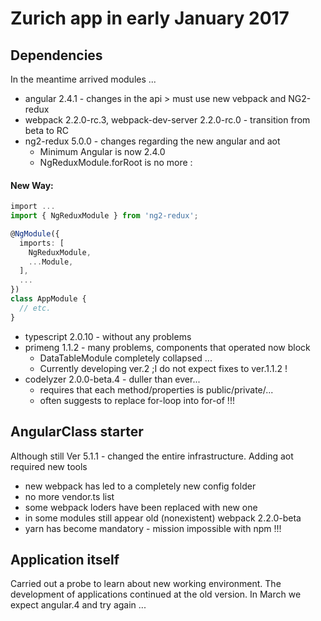 # Zurich app in early January 2017
## Dependencies
In the meantime arrived modules ...
* angular 2.4.1 - changes in the api > must use new vebpack and NG2-redux
* webpack 2.2.0-rc.3, webpack-dev-server 2.2.0-rc.0 - transition from beta to RC
* ng2-redux 5.0.0 - changes regarding the new angular and aot
    * Minimum Angular is now 2.4.0
    * NgReduxModule.forRoot is no more : 

#### New Way:

```typescript
import ...
import { NgReduxModule } from 'ng2-redux';

@NgModule({
  imports: [
    NgReduxModule,
    ...Module,
  ],
  ...
})
class AppModule {
  // etc.
}
```
* typescript 2.0.10 - without any problems
* primeng 1.1.2 - many problems, components that operated now block 
    * DataTableModule completely collapsed ...
    * Currently developing ver.2 ;I do not expect fixes to ver.1.1.2 !
* codelyzer 2.0.0-beta.4  - duller than ever...
    * requires that each method/properties is public/private/...
    * often suggests to replace for-loop into for-of !!!

## AngularClass starter
Although still Ver 5.1.1 - changed the entire infrastructure. Adding aot required new tools
* new webpack has led to a completely new config folder
* no more vendor.ts list
* some webpack loders have been replaced with new one
* in some modules still appear old (nonexistent) webpack 2.2.0-beta
* yarn has become mandatory - mission impossible with npm !!!

## Application itself
Carried out a probe to learn about new working environment. 
The development of applications continued at the old version.
In March we expect angular.4 and try again ...
